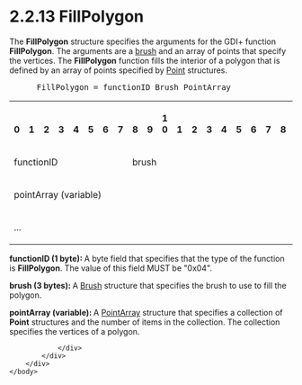 <html dir="LTR" xmlns:mshelp="http://msdn.microsoft.com/mshelp" xmlns:ddue="http://ddue.schemas.microsoft.com/authoring/2003/5" xmlns:xlink="http://www.w3.org/1999/xlink" xmlns:tool="http://www.microsoft.com/tooltip">
    <head>
        <meta http-equiv="Content-Type" content="text/html; CHARSET=utf-8"></meta>
        <meta name="save" content="history"></meta>
        <title>2.2.13 FillPolygon</title>
        <xml>
            <mshelp:toctitle title="2.2.13 FillPolygon"></mshelp:toctitle>
            <mshelp:rltitle title="[MS-RGDI]: FillPolygon"></mshelp:rltitle>
            <mshelp:keyword index="A" term="a4d45498-9c3f-4386-b39d-1e77e24f334f"></mshelp:keyword>
            <mshelp:attr name="DCSext.ContentType" value="open specification"></mshelp:attr>
            <mshelp:attr name="AssetID" value="a4d45498-9c3f-4386-b39d-1e77e24f334f"></mshelp:attr>
            <mshelp:attr name="TopicType" value="kbRef"></mshelp:attr>
            <mshelp:attr name="DCSext.Title" value="[MS-RGDI]: FillPolygon" />
        </xml>
    </head>
    <body>
        <div id="header">
            <h1 class="heading">2.2.13 FillPolygon</h1>
        </div>
        <div id="mainSection">
            <div id="mainBody">
                <div id="allHistory" class="saveHistory"></div>
                <div id="sectionSection0" class="section" name="collapseableSection">
                    

<p>The <b>FillPolygon</b> structure specifies the arguments for
the GDI+ function <b>FillPolygon</b>. The arguments are a <a href="557e6223-9107-4be3-9f7c-b83beb5d16fc.md#gt_651044e0-b864-4fdb-aba6-f4cd25b0b3c8">brush</a> and an array of
points that specify the vertices. The <b>FillPolygon</b> function fills the
interior of a polygon that is defined by an array of points specified by <a href="d4cf77d9-cb9c-4ce1-b25e-7e38923220d4.md">Point</a> structures.</p>

<dl>
<dd>
<div><pre> FillPolygon = functionID Brush PointArray
</pre></div>
</dd></dl>

<table>
 <tr>
  <th><p><br>0</p></th>
  <th><p><br>1</p></th>
  <th><p><br>2</p></th>
  <th><p><br>3</p></th>
  <th><p><br>4</p></th>
  <th><p><br>5</p></th>
  <th><p><br>6</p></th>
  <th><p><br>7</p></th>
  <th><p><br>8</p></th>
  <th><p><br>9</p></th>
  <th><p>1<br>0</p></th>
  <th><p><br>1</p></th>
  <th><p><br>2</p></th>
  <th><p><br>3</p></th>
  <th><p><br>4</p></th>
  <th><p><br>5</p></th>
  <th><p><br>6</p></th>
  <th><p><br>7</p></th>
  <th><p><br>8</p></th>
  <th><p><br>9</p></th>
  <th><p>2<br>0</p></th>
  <th><p><br>1</p></th>
  <th><p><br>2</p></th>
  <th><p><br>3</p></th>
  <th><p><br>4</p></th>
  <th><p><br>5</p></th>
  <th><p><br>6</p></th>
  <th><p><br>7</p></th>
  <th><p><br>8</p></th>
  <th><p><br>9</p></th>
  <th><p>3<br>0</p></th>
  <th><p><br>1</p></th>
 </tr>
 <tr>
  <td colspan="8">
  <p>functionID</p>
  </td>
  <td colspan="24">
  <p>brush</p>
  </td>
 </tr>
 <tr>
  <td colspan="32">
  <p>pointArray
  (variable)</p>
  </td>
 </tr>
 <tr>
  <td colspan="32">
  <p>...</p>
  </td>
 </tr>
</table>

<p><b>functionID (1 byte): </b>A byte field that
specifies that the type of the function is <b>FillPolygon</b>. The value of
this field MUST be &quot;0x04&quot;.</p>

<p><b>brush (3 bytes): </b>A <a href="d39190c6-1daa-4c4c-a641-685816e751a4.md">Brush</a> structure that
specifies the brush to use to fill the polygon.</p>

<p><b>pointArray (variable): </b>A <a href="f7c3149f-b4db-4300-855b-87188836b9ec.md">PointArray</a> structure that
specifies a collection of <b>Point</b> structures and the number of items in
the collection. The collection specifies the vertices of a polygon.</p>


                </div>
            </div>
        </div>
    </body>
</html>